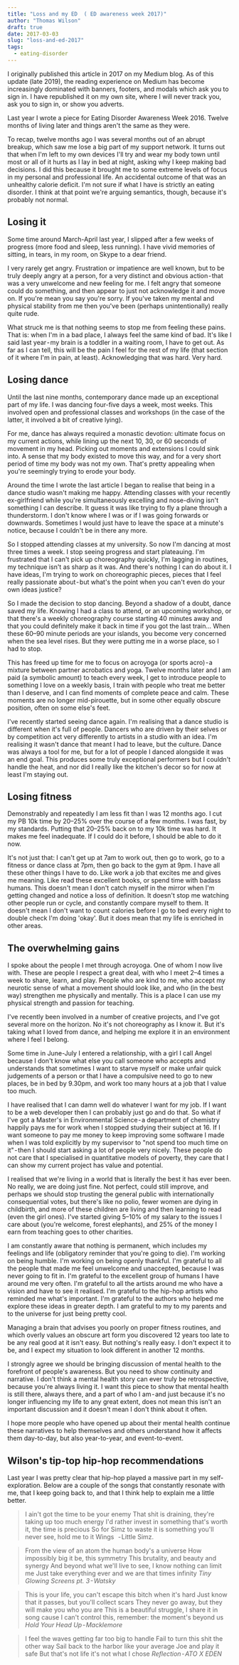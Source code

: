 ```yaml
---
title: "Loss and my ED  ( ED awareness week 2017)"
author: "Thomas Wilson"
draft: true
date: 2017-03-03
slug: "loss-and-ed-2017"
tags:
  - eating-disorder
---
```


<aside class="medium-note">
I originally published this article in 2017 on my Medium blog. As of this update (late 2019), the reading experience on Medium has become increasingly dominated with banners, footers, and modals which ask you to sign in. I have republished it on my own site, where I will never track you, ask you to sign in, or show you adverts.
</aside>

Last year I wrote a piece for Eating Disorder Awareness Week 2016. Twelve months of living later and things aren't the same as they were.

To recap, twelve months ago I was several months out of an abrupt breakup, which saw me lose a big part of my support network. It turns out that when I'm left to my own devices I'll try and wear my body town until most or all of it hurts as I lay in bed at night, asking why I keep making bad decisions. I did this because it brought me to some extreme levels of focus in my personal and professional life. An accidental outcome of that was an unhealthy calorie deficit. I'm not sure if what I have is strictly an eating disorder. I think at that point we're arguing semantics, though, because it's probably not normal.

## Losing it

Some time around March-April last year, I slipped after a few weeks of progress (more food and sleep, less running). I have vivid memories of sitting, in tears, in my room, on Skype to a dear friend.

I very rarely get angry. Frustration or impatience are well known, but to be truly deeply angry at a person, for a very distinct and obvious action - that was a very unwelcome and new feeling for me. I felt angry that someone could do something, and then appear to just not acknowledge it and move on. If you're mean you say you're sorry. If you've taken my mental and physical stability from me then you've been (perhaps unintentionally) really quite rude.

What struck me is that nothing seems to stop me from feeling these pains. That is: when I'm in a bad place, I always feel the same kind of bad. It's like I said last year - my brain is a toddler in a waiting room, I have to get out. As far as I can tell, this will be the pain I feel for the rest of my life (that section of it where I'm in pain, at least). Acknowledging that was hard. Very hard.

## Losing dance

Until the last nine months, contemporary dance made up an exceptional part of my life. I was dancing four-five days a week, most weeks. This involved open and professional classes and workshops (in the case of the latter, it involved a bit of creative lying).

For me, dance has always required a monastic devotion: ultimate focus on my current actions, while lining up the next 10, 30, or 60 seconds of movement in my head. Picking out moments and extensions I could sink into. A sense that my body existed to move this way, and for a very short period of time my body was not my own. That's pretty appealing when you're seemingly trying to erode your body.

Around the time I wrote the last article I began to realise that being in a dance studio wasn't making me happy. Attending classes with your recently ex-girlfriend while you're simultaneously excelling and nose-diving isn't something I can describe. It guess it was like trying to fly a plane through a thunderstorm. I don't know where I was or if I was going forwards or downwards. Sometimes I would just have to leave the space at a minute's notice, because I couldn't be in there any more.

So I stopped attending classes at my university. So now I'm dancing at most three times a week. I stop seeing progress and start plateauing. I'm frustrated that I can't pick up choreography quickly, I'm lagging in routines, my technique isn't as sharp as it was. And there's nothing I can do about it. I have ideas, I'm trying to work on choreographic pieces, pieces that I feel really passionate about - but what's the point when you can't even do your own ideas justice?

So I made the decision to stop dancing. Beyond a shadow of a doubt, dance saved my life. Knowing I had a class to attend, or an upcoming workshop, or that there's a weekly choreography course starting 40 minutes away and that you could definitely make it back in time if you got the last train… When these 60–90 minute periods are your islands, you become very concerned when the sea level rises. But they were putting me in a worse place, so I had to stop.

This has freed up time for me to focus on acroyoga (or sports acro) - a mixture between partner acrobatics and yoga. Twelve months later and I am paid (a symbolic amount) to teach every week, I get to introduce people to something I love on a weekly basis, I train with people who treat me better than I deserve, and I can find moments of complete peace and calm. These moments are no longer mid-pirouette, but in some other equally obscure position, often on some else's feet.

I've recently started seeing dance again. I'm realising that a dance studio is different when it's full of people. Dancers who are driven by their selves or by competition act very differently to artists in a studio with an idea. I'm realising it wasn't dance that meant I had to leave, but the culture. Dance was always a tool for me, but for a lot of people I danced alongside it was an end goal. This produces some truly exceptional performers but I couldn't handle the heat, and nor did I really like the kitchen's decor so for now at least I'm staying out.

## Losing fitness

Demonstrably and repeatedly I am less fit than I was 12 months ago. I cut my PB 10k time by 20–25% over the course of a few months. I was fast, by my standards. Putting that 20–25% back on to my 10k time was hard. It makes me feel inadequate. If I could do it before, I should be able to do it now.

It's not just that: I can't get up at 7am to work out, then go to work, go to a fitness or dance class at 7pm, then go back to the gym at 9pm. I have all these other things I have to do. Like work a job that excites me and gives me meaning. Like read these excellent books, or spend time with badass humans.
This doesn't mean I don't catch myself in the mirror when I'm getting changed and notice a loss of definition. It doesn't stop me watching other people run or cycle, and constantly compare myself to them. It doesn't mean I don't want to count calories before I go to bed every night to double check I'm doing 'okay'. But it does mean that my life is enriched in other areas.

## The overwhelming gains

I spoke about the people I met through acroyoga. One of whom I now live with. These are people I respect a great deal, with who I meet 2–4 times a week to share, learn, and play. People who are kind to me, who accept my neurotic sense of what a movement should look like, and who (in the best way) strengthen me physically and mentally. This is a place I can use my physical strength and passion for teaching.

I've recently been involved in a number of creative projects, and I've got several more on the horizon. No it's not choreography as I know it. But it's taking what I loved from dance, and helping me explore it in an environment where I feel I belong.

Some time in June-July I entered a relationship, with a girl I call Angel because I don't know what else you call someone who accepts and understands that sometimes I want to starve myself or make unfair quick judgements of a person or that I have a compulsive need to go to new places, be in bed by 9.30pm, and work too many hours at a job that I value too much.

I have realised that I can damn well do whatever I want for my job. If I want to be a web developer then I can probably just go and do that. So what if I've got a Master's in Environmental Science - a department of chemistry happily pays me for work when I stopped studying their subject at 16. If I want someone to pay me money to keep improving some software I made when I was told explicitly by my supervisor to "not spend too much time on it" - then I should start asking a lot of people very nicely. These people do not care that I specialised in quantitative models of poverty, they care that I can show my current project has value and potential.

I realised that we're living in a world that is literally the best it has ever been. No really, we are doing just fine. Not perfect, could still improve, and perhaps we should stop trusting the general public with internationally consequential votes, but there's like no polio, fewer women are dying in childbirth, and more of these children are living and then learning to read (even the girl ones). I've started giving 5–10% of my salary to the issues I care about (you're welcome, forest elephants), and 25% of the money I earn from teaching goes to other charities.

I am constantly aware that nothing is permanent, which includes my feelings and life (obligatory reminder that you're going to die). I'm working on being humble. I'm working on being openly thankful. I'm grateful to all the people that made me feel unwelcome and unaccepted, because I was never going to fit in. I'm grateful to the excellent group of humans I have around me very often. I'm grateful to all the artists around me who have a vision and have to see it realised. I'm grateful to the hip-hop artists who reminded me what's important. I'm grateful to the authors who helped me explore these ideas in greater depth. I am grateful to my to my parents and to the universe for just being pretty cool.

Managing a brain that advises you poorly on proper fitness routines, and which overly values an obscure art form you discovered 12 years too late to be any real good at it isn't easy. But nothing's really easy. I don't expect it to be, and I expect my situation to look different in another 12 months.

I strongly agree we should be bringing discussion of mental health to the forefront of people's awareness. But you need to show continuity and narrative. I don't think a mental health story can ever truly be retrospective, because you're always living it. I want this piece to show that mental health is still there, always there, and a part of who I am - and just because it's no longer influencing my life to any great extent, does not mean this isn't an important discussion and it doesn't mean I don't think about it often.

I hope more people who have opened up about their mental health continue these narratives to help themselves and others understand how it affects them day-to-day, but also year-to-year, and event-to-event.

## Wilson's tip-top hip-hop recommendations

Last year I was pretty clear that hip-hop played a massive part in my self-exploration. Below are a couple of the songs that constantly resonate with me, that I keep going back to, and that I think help to explain me a little better.

<blockquote class="hip-hop-lyric">
I ain't got the time to be your enemy
That shit is draining, they're taking up too much energy
I'd rather invest in something that's worth it, the time is precious
So for Simz to waste it is something you'll never see, hold me to it
<cite >Wings   - Little Simz.</cite> 
</blockquote>

<blockquote class="hip-hop-lyric">
From the view of an atom the human body's a universe
How impossibly big it be, this symmetry
This brutality, and beauty and synergy
And beyond what we'll live to see, I know nothing can limit me
Just take everything ever and we are that times infinity
<cite>Tiny Glowing Screens pt. 3 - Watsky</cite>
</blockquote>

<blockquote class="hip-hop-lyric">
This is your life, you can't escape this bitch when it's hard
Just know that it passes, but you'll collect scars
They never go away, but they will make you who you are
This is a beautiful struggle, I share it in song cause
I can't control this, remember: the moment's beyond us
<cite>Hold Your Head Up - Macklemore</cite>
</blockquote>

<blockquote class="hip-hop-lyric">
I feel the waves getting far too big to handle
Fail to turn this shit the other way
Sail back to the harbor like your average Joe and play it safe
But that's not life it's not what I chose
<cite>Reflection - ATO X EDEN</cite>
</blockquote>
